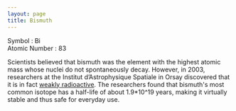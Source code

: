 ```yaml
---
layout: page
title: Bismuth
---
```


Symbol : Bi  
Atomic Number : 83  

Scientists believed that bismuth was the element with the highest atomic mass whose nuclei do not spontaneously decay. However, in 2003, researchers at the Institut d’Astrophysique Spatiale in Orsay discovered that it is in fact [weakly radioactive](https://www.thebismuthsmith.com/is-bismuth-radioactive-setting-the-record-straight/). The researchers found that bismuth's most common isotope has a half-life of about 1.9*10^19 years, making it virtually stable and thus safe for everyday use.